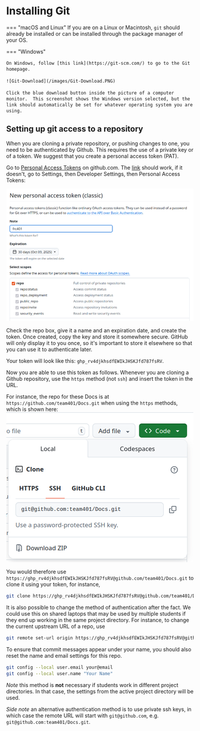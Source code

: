 
# Installing Git

=== "macOS and Linux"
    If you are on a Linux or Macintosh, `git` should already be installed or can
    be installed through the package manager of your OS.

=== "Windows"

    On Windows, follow [this link](https://git-scm.com/) to go to the Git homepage.

    ![Git-Download](/images/Git-Download.PNG)

    Click the blue download button inside the picture of a computer monitor.  This screenshot shows the Windows version selected, but the link should automatically be set for whatever operating system you are using.

## Setting up git access to a repository

When you are cloning a private repository, or pushing changes to one, you need
to be authenticated by Github.  This requires the use of a private key or of
a token.  We suggest that you create a personal access token (PAT).

Go to [Personal Access Tokens](https://github.com/settings/tokens) on github.com.
The [link](https://github.com/settings/tokens) should work, if it doesn't, go to Settings, then Developer Settings, then Personal Access Tokens:

![create a personal access token on github](/images/create-pat-on-github.png)

Check the repo box, give it a name and an expiration date, and create the token.
Once created, copy the key and store it somewhere secure. GitHub will
only display it to you once, so it's important to store it elsewhere so
that you can use it to authenticate later.

Your token will look like this: `ghp_rv4djkhsdfEWIkJHSKJfd787fsRV`.

Now you are able to use this token as follows.
Whenever you are cloning a Github repository, use the `https` method (not `ssh`)
and insert the token in the URL.

For instance, the repo for these Docs is at `https://github.com/team401/Docs.git` when using the `https` methods, which is shown here:
![clone from github](/images/clone-from-github.png)

You would therefore use
`https://ghp_rv4djkhsdfEWIkJHSKJfd787fsRV@github.com/team401/Docs.git` to clone it using your token, for instance,

```bash
git clone https://ghp_rv4djkhsdfEWIkJHSKJfd787fsRV@github.com/team401/Docs.git
```

It is also possible to change the method of authentication after the fact.
We could use this on shared laptops that may be used by multiple students
if they end up working in the same project directory.
For instance, to change the current upstream URL of a repo, use

```bash
git remote set-url origin https://ghp_rv4djkhsdfEWIkJHSKJfd787fsRV@github.com/team401/Docs.git
```

To ensure that commit messages appear under your name, you should also reset
the name and email settings for this repo.

```bash
git config --local user.email your@email
git config --local user.name "Your Name"
```

*Note* this method is **not** necessary if students work in different project
directories. In that case, the settings from the active project directory will be used.

*Side note* an alternative authentication method is to use private ssh keys, in which case the remote URL will start with `git@github.com`, e.g. `git@github.com:team401/Docs.git`.
